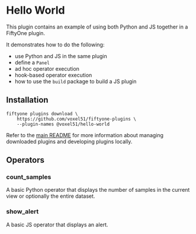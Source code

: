 # Hello World

This plugin contains an example of using both Python and JS together in a
FiftyOne plugin.

It demonstrates how to do the following:

-   use Python and JS in the same plugin
-   define a `Panel`
-   ad hoc operator execution
-   hook-based operator execution
-   how to use the `build` package to build a JS plugin

## Installation

```shell
fiftyone plugins download \
    https://github.com/voxel51/fiftyone-plugins \
    --plugin-names @voxel51/hello-world
```

Refer to the [main README](https://github.com/voxel51/fiftyone-plugins) for
more information about managing downloaded plugins and developing plugins
locally.

## Operators

### count_samples

A basic Python operator that displays the number of samples in the current view
or optionally the entire dataset.

### show_alert

A basic JS operator that displays an alert.
